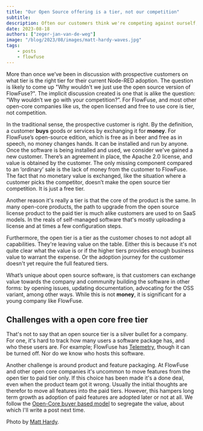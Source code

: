 ```yaml
---
title: "Our Open Source offering is a tier, not our competition"
subtitle: 
description: Often our customers think we're competing against ourself, we're not
date: 2023-08-18
authors: ["zeger-jan-van-de-weg"]
image: "/blog/2023/08/images/matt-hardy-waves.jpg"
tags:
    - posts
    - flowfuse
---
```


More than once we’ve been in discussion with prospective customers on what tier
is the right tier for their current Node-RED adoption. The question is likely to
come up "Why wouldn't we just use the open source version of FlowFuse?". The
implicit discussion created is one that is alike the question:
“Why wouldn’t we go with your competition?”. For FlowFuse, and most other open-core
companies like us, the open licensed and free to use core is tier, not competition.

<!--more-->

In the traditional sense, the prospective customer is right. By the definition,
a customer **buys** goods or services by exchanging it for **money**. For 
FlowFuse’s open-source edition, which is free as in beer and free as in speech,
no money changes hands. It can be installed and run by anyone. Once the software
is being installed and used, we consider we've gained a new customer.
There’s an agreement in place, the Apache 2.0 license, and value is obtained by
the customer. The only missing component compared to an ‘ordinary’ sale is the lack
of money from the customer to FlowFuse. The fact that no monetary value is exchanged,
like the situation where a customer picks the competitor, doesn’t make the open
source tier competition. It is just a free tier.

Another reason it's really a tier is that the core of the product is the same. In
many open-core products, the path to upgrade from the open source license product to
the paid tier is much alike customers are used to on SaaS models. In the reals of
self-managed software that's mostly uploading a license and  at times a few configuration
steps.

Furthermore, the open tier is a tier as the customer choses to not adopt all
capabilities. They're leaving value on the table. Either this is because it's not
quite clear what the value is or if  the higher tiers provides
enough business value to warrant the expense. Or the adoption journey for the
customer doesn't yet require the full featured tiers.

What’s unique about open source software, is that customers can exchange value
towards the company and community building the software in other forms: by
opening issues, updating documentation, advocating for the OSS variant, among
other ways. While this is not **money**, it is significant for a young company
like FlowFuse.

## Challenges with a open core free tier

That's not to say that an open source tier is a silver bullet for a company. For
one, it's hard to track how many users a software package has, and who these users
are. For example; FlowFuse has [Telemetry](/docs/admin/telemetry/#usage-telemetry),
though it can be turned off. Nor do we know who hosts this software.

Another challenge is around product and feature packaging. At FlowFuse and other open core companies it's
uncommon to move features from the open tier to paid tier only. If this choice has
been made it's a done deal, even when the product team got it wrong. Usually the
initial thoughts are therefor to move all features into the paid tiers. However,
this hampers long term growth as adoption of paid features are adopted later or
not at all. We follow the
[Open-Core buyer based model](https://opencoreventures.com/blog/2023-01-open-core-standard-pricing-model)
to segregate the value, about which I'll write a post next time.

Photo by <a href="https://unsplash.com/@matthardy">Matt Hardy</a>.
